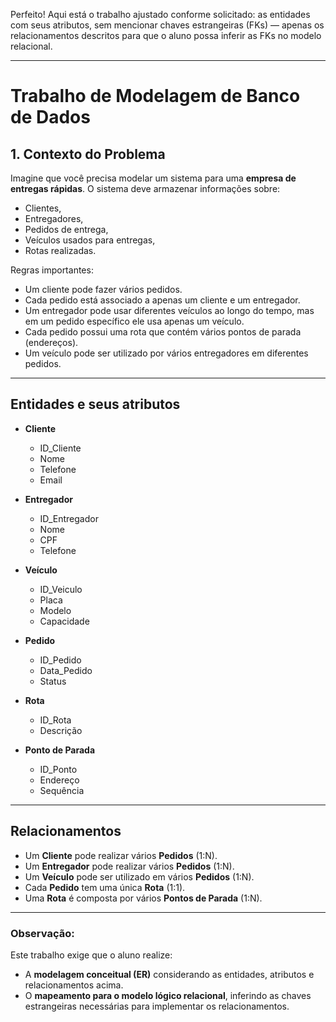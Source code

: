 Perfeito! Aqui está o trabalho ajustado conforme solicitado: as entidades com seus atributos, sem mencionar chaves estrangeiras (FKs) — apenas os relacionamentos descritos para que o aluno possa inferir as FKs no modelo relacional.

---

# Trabalho de Modelagem de Banco de Dados

## 1. Contexto do Problema

Imagine que você precisa modelar um sistema para uma **empresa de entregas rápidas**. O sistema deve armazenar informações sobre:

* Clientes,
* Entregadores,
* Pedidos de entrega,
* Veículos usados para entregas,
* Rotas realizadas.

Regras importantes:

* Um cliente pode fazer vários pedidos.
* Cada pedido está associado a apenas um cliente e um entregador.
* Um entregador pode usar diferentes veículos ao longo do tempo, mas em um pedido específico ele usa apenas um veículo.
* Cada pedido possui uma rota que contém vários pontos de parada (endereços).
* Um veículo pode ser utilizado por vários entregadores em diferentes pedidos.

---

## Entidades e seus atributos

* **Cliente**

  * ID\_Cliente
  * Nome
  * Telefone
  * Email

* **Entregador**

  * ID\_Entregador
  * Nome
  * CPF
  * Telefone

* **Veículo**

  * ID\_Veiculo
  * Placa
  * Modelo
  * Capacidade

* **Pedido**

  * ID\_Pedido
  * Data\_Pedido
  * Status

* **Rota**

  * ID\_Rota
  * Descrição

* **Ponto de Parada**

  * ID\_Ponto
  * Endereço
  * Sequência

---

## Relacionamentos

* Um **Cliente** pode realizar vários **Pedidos** (1\:N).
* Um **Entregador** pode realizar vários **Pedidos** (1\:N).
* Um **Veículo** pode ser utilizado em vários **Pedidos** (1\:N).
* Cada **Pedido** tem uma única **Rota** (1:1).
* Uma **Rota** é composta por vários **Pontos de Parada** (1\:N).

---

### Observação:

Este trabalho exige que o aluno realize:

* A **modelagem conceitual (ER)** considerando as entidades, atributos e relacionamentos acima.
* O **mapeamento para o modelo lógico relacional**, inferindo as chaves estrangeiras necessárias para implementar os relacionamentos.


